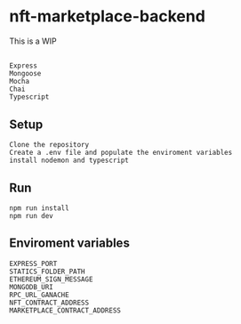 # nft-marketplace-backend

This is a WIP

##

```
Express
Mongoose
Mocha
Chai
Typescript
```

## Setup

```
Clone the repository
Create a .env file and populate the enviroment variables
install nodemon and typescript
```

## Run

```
npm run install
npm run dev
```

## Enviroment variables

```
EXPRESS_PORT
STATICS_FOLDER_PATH
ETHEREUM_SIGN_MESSAGE
MONGODB_URI
RPC_URL_GANACHE
NFT_CONTRACT_ADDRESS
MARKETPLACE_CONTRACT_ADDRESS
```
